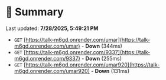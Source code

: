# 📖 Summary
Last updated: **7/28/2025, 5:49:21 PM**

- `GET` [https://talk-m6gd.onrender.com/umar](https://talk-m6gd.onrender.com/umar) - **Down** (344ms)
- `GET` [https://talk-m6gd.onrender.com/9337](https://talk-m6gd.onrender.com/9337) - **Down** (255ms)
- `GET` [https://talk-m6gd.onrender.com/umar920](https://talk-m6gd.onrender.com/umar920) - **Down** (131ms)
